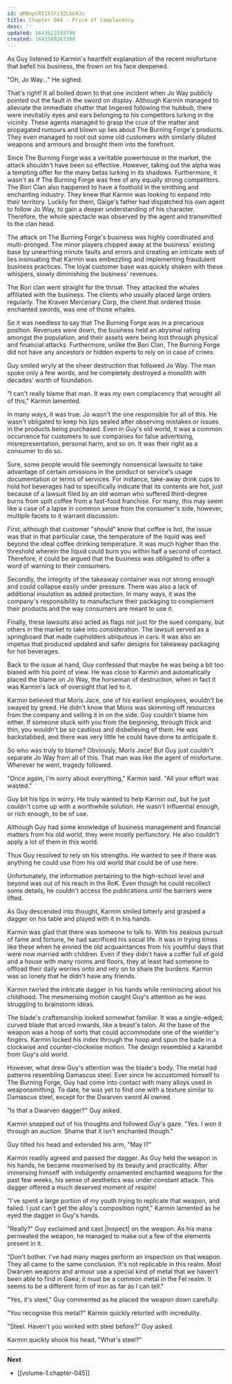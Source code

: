```yaml
---
id: qMBepCRI15lFz3ZLbk8Jn
title: Chapter 044 - Price of Complacency
desc: ''
updated: 1643622558790
created: 1643569267309
---
```


As Guy listened to Karmin's heartfelt explanation of the recent misfortune that befell his business, the frown on his face deepened. 

"Oh, Jo Way..." He sighed.

That's right! It all boiled down to that one incident when Jo Way publicly pointed out the fault in the sword on display. Although Karmin managed to alleviate the immediate chatter that lingered following the hubbub, there were inevitably eyes and ears belonging to his competitors lurking in the vicinity. These agents managed to grasp the crux of the matter and propagated rumours and blown up lies about The Burning Forge's products. They even managed to root out some old customers with similarly diluted weapons and armours and brought them into the forefront.

Since The Burning Forge was a veritable powerhouse in the market, the attack shouldn't have been so effective. However, taking out the alpha was a tempting offer for the many betas lurking in its shadows. Furthermore, it wasn't as if The Burning Forge was free of any equally strong competitors. The Bori Clan also happened to have a foothold in the smithing and enchanting industry. They knew that Karmin was looking to expand into their territory. Luckily for them, Gaige's father had dispatched his own agent to follow Jo Way, to gain a deeper understanding of his character. Therefore, the whole spectacle was observed by the agent and transmitted to the clan head.

The attack on The Burning Forge's business was highly coordinated and multi-pronged. The minor players chipped away at the business' existing base by unearthing minute faults and errors and creating an intricate web of lies insinuating that Karmin was embezzling and implementing fraudulent business practices. The loyal customer base was quickly shaken with these whispers, slowly diminishing the business' revenues.

The Bori clan went straight for the throat. They attacked the whales affiliated with the business. The clients who usually placed large orders regularly. The Kraven Mercenary Corp, the client that ordered those enchanted swords, was one of those whales.

So it was needless to say that The Burning Forge was in a precarious position. Revenues were down, the business held an abysmal rating amongst the population, and their assets were being lost through physical and financial attacks. Furthermore, unlike the Bori Clan, The Burning Forge did not have any ancestors or hidden experts to rely on in case of crises.

Guy smiled wryly at the sheer destruction that followed Jo Way. The man spoke only a few words, and he completely destroyed a monolith with decades' worth of foundation.

"I can't really blame that man. It was my own complacency that wrought all of this," Karmin lamented.

In many ways, it was true. Jo wasn't the one responsible for all of this. He wasn't obligated to keep his lips sealed after observing mistakes or issues in the products being purchased. Even in Guy's old world, it was a common occurrence for customers to sue companies for false advertising, misrepresentation, personal harm, and so on. It was their right as a consumer to do so.

Sure, some people would file seemingly nonsensical lawsuits to take advantage of certain omissions in the product or service's usage documentation or terms of services. For instance, take-away drink cups to hold hot beverages had to specifically indicate that its contents are hot, just because of a lawsuit filed by an old woman who suffered third-degree burns from spilt coffee from a fast-food franchise. For many, this may seem like a case of a lapse in common sense from the consumer's side, however, multiple facets to it warrant discussion.

First, although that customer "should" know that coffee is hot, the issue was that in that particular case, the temperature of the liquid was well beyond the ideal coffee drinking temperature. It was much higher than the threshold wherein the liquid could burn you within half a second of contact. Therefore, it could be argued that the business was obligated to offer a word of warning to their consumers.

Secondly, the integrity of the takeaway container was not strong enough and could collapse easily under pressure. There was also a lack of additional insulation as added protection. In many ways, it was the company's responsibility to manufacture their packaging to complement their products and the way consumers are meant to use it.

Finally, these lawsuits also acted as flags not just for the sued company, but others in the market to take into consideration. The lawsuit served as a springboard that made cupholders ubiquitous in cars. It was also an impetus that produced updated and safer designs for takeaway packaging for hot beverages.

Back to the issue at hand, Guy confessed that maybe he was being a bit too biased with his point of view. He was close to Karmin and automatically placed the blame on Jo Way, the horseman of destruction, when in fact it was Karmin's lack of oversight that led to it.

Karmin believed that Moris Jace, one of his earliest employees, wouldn't be swayed by greed. He didn't know that Moris was skimming off resources from the company and selling it in on the side. Guy couldn't blame him either. If someone stuck with you from the beginning, through thick and thin, you wouldn't be so cautious and disbelieving of them. He was backstabbed, and there was very little he could have done to anticipate it.

So who was truly to blame? Obviously, Moris Jace! But Guy just couldn't separate Jo Way from all of this. That man was like the agent of misfortune. Wherever he went, tragedy followed. 

"Once again, I'm sorry about everything," Karmin said. "All your effort was wasted."

Guy bit his lips in worry. He truly wanted to help Karmin out, but he just couldn't come up with a worthwhile solution. He wasn't influential enough, or rich enough, to be of use.

Although Guy had some knowledge of business management and financial matters from his old world, they were mostly perfunctory. He also couldn't apply a lot of them in this world.

Thus Guy resolved to rely on his strengths. He wanted to see if there was anything he could use from his old world that could be of use here.

Unfortunately, the information pertaining to the high-school level and beyond was out of his reach in the RoK. Even though he could recollect some details, he couldn't access the publications until the barriers were lifted.

As Guy descended into thought, Karmin smiled bitterly and grasped a dagger on his table and played with it in his hands.

Karmin was glad that there was someone to talk to. With his zealous pursuit of fame and fortune, he had sacrificed his social life. It was in trying times like these when he envied the old acquaintances from his youthful days that were now married with children. Even if they didn't have a coffer full of gold and a house with many rooms and floors, they at least had someone to offload their daily worries onto and rely on to share the burdens. Karmin was so lonely that he didn't have any friends.

Karmin twirled the intricate dagger in his hands while reminiscing about his childhood. The mesmerising motion caught Guy's attention as he was struggling to brainstorm ideas.

The blade's craftsmanship looked somewhat familiar. It was a single-edged, curved blade that arced inwards, like a beast's talon. At the base of the weapon was a hoop of sorts that could accommodate one of the wielder's fingers. Karmin locked his index through the hoop and spun the bade in a clockwise and counter-clockwise motion. The design resembled a karambit from Guy's old world.

However, what drew Guy's attention was the blade's body. The metal had patterns resembling Damascus steel. Ever since he accustomed himself to The Burning Forge, Guy had come into contact with many alloys used in weaponsmithing. To date, he was yet to find one with a texture similar to Damascus steel, except for the Dwarven sword Al owned.

"Is that a Dwarven dagger?" Guy asked.

Karmin snapped out of his thoughts and followed Guy's gaze. "Yes. I won it through an auction. Shame that it isn't enchanted though."

Guy tilted his head and extended his arm, "May I?"

Karmin readily agreed and passed the dagger. As Guy held the weapon in his hands, he became mesmerised by its beauty and practicality. After immersing himself with indulgently ornamented enchanted weapons for the past few weeks, his sense of aesthetics was under constant attack. This dagger offered a much deserved moment of respite!

"I've spent a large portion of my youth trying to replicate that weapon, and failed. I just can't get the alloy's composition right," Karmin lamented as he eyed the dagger in Guy's hands.

"Really?" Guy exclaimed and cast |Inspect| on the weapon. As his mana permeated the weapon, he managed to make out a few of the elements present in it.

"Don't bother. I've had many mages perform an inspection on that weapon. They all came to the same conclusion. It's not replicable in this realm. Most Dwarven weapons and armour use a special kind of metal that we haven't been able to find in Gaea; it must be a common metal in the Fel realm. It seems to be a different form of iron as far as I can tell."

"Yes, it's steel," Guy commented as he placed the weapon down carefully.

"You recognise this metal?" Karmin quickly retorted with incredulity.

"Steel. Haven't you worked with steel before?" Guy asked.

Karmin quickly shook his head, "What's steel?"

____

**Next**
* [[volume-1.chapter-045]]